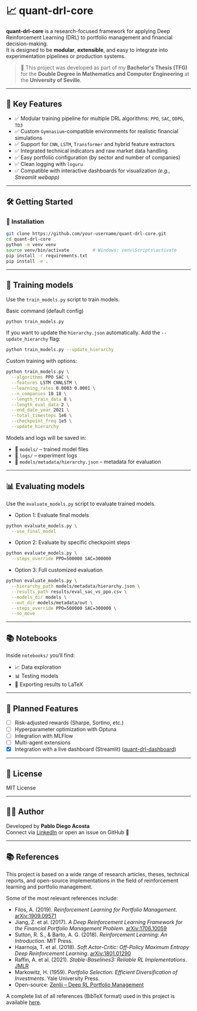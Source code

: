 # 📈 quant-drl-core

**quant-drl-core** is a research-focused framework for applying Deep Reinforcement Learning (DRL) to portfolio management and financial decision-making.  
It is designed to be **modular**, **extensible**, and easy to integrate into experimentation pipelines or production systems.

> 📘 This project was developed as part of my **Bachelor's Thesis (TFG)** for the **Double Degree in Mathematics and Computer Engineering** at the **University of Seville**.


---

## 🧠 Key Features

- ✅ Modular training pipeline for multiple DRL algorithms: `PPO`, `SAC`, `DDPG`, `TD3`
- ✅ Custom `Gymnasium`-compatible environments for realistic financial simulations
- ✅ Support for `CNN`, `LSTM`, `Transformer` and hybrid feature extractors
- ✅ Integrated technical indicators and raw market data handling
- ✅ Easy portfolio configuration (by sector and number of companies)
- ✅ Clean logging with `loguru`
- ✅ Compatible with interactive dashboards for visualization *(e.g., Streamlit webapp)*

---

## 🛠️ Getting Started

### 🔧 Installation

```bash
git clone https://github.com/your-username/quant-drl-core.git
cd quant-drl-core
python -m venv venv
source venv/bin/activate         # Windows: venv\Scripts\activate
pip install -r requirements.txt
pip install -e .
```

---

## 🧪 Training models
Use the `train_models.py` script to train models.

Basic command (default config)

```bash
python train_models.py
```

If you want to update the `hierarchy.json` automatically. Add the `--update_hierarchy` flag:

```bash
python train_models.py --update_hierarchy
```

Custom training with options:

```bash
python train_models.py \
  --algorithms PPO SAC \
  --features LSTM CNNLSTM \
  --learning_rates 0.0003 0.0001 \
  --n_companies 10 18 \
  --length_train_data 8 \
  --length_eval_data 2 \
  --end_date_year 2021 \
  --total_timesteps 1e6 \
  --checkpoint_freq 1e5 \
  --update_hierarchy
```

Models and logs will be saved in:

- 📁 `models/` – trained model files
- 📁 `logs/` – experiment logs
- 📄 `models/metadata/hierarchy.json` – metadata for evaluation

---

## 📊 Evaluating models
Use the `evaluate_models.py` script to evaluate trained models.

- Option 1: Evaluate final models
```bash
python evaluate_models.py \
  --use_final_model
```

- Option 2: Evaluate by specific checkpoint steps
```bash
python evaluate_models.py \
  --steps_override PPO=500000 SAC=300000
```

- Option 3: Full customized evaluation
```bash
python evaluate_models.py \
  --hierarchy_path models/metadata/hierarchy.json \
  --results_path results/eval_sac_vs_ppo.csv \
  --models_dir models \
  --out_dir models/metadata/out \
  --steps_override PPO=500000 SAC=300000 \
  --no_move
```

---

## 📚 Notebooks

Inside `notebooks/` you’ll find:

- 📈  Data exploration
- 📊 Testing models
- 📝 Exporting results to LaTeX

---

## 🔮 Planned Features

- [ ] Risk-adjusted rewards (Sharpe, Sortino, etc.)
- [ ] Hyperparameter optimization with Optuna
- [ ] Integration with MLFlow
- [ ] Multi-agent extensions
- [X] Integration with a live dashboard (Streamlit) ([quant-drl-dashboard](https://github.com/your-username/quant-drl-dashboard))

---
## 📝 License

MIT License

---

## 🙋‍♂️ Author

Developed by **Pablo Diego Acosta**  
Connect via [LinkedIn](https://www.linkedin.com/in/pablodiegoacosta) or open an issue on GitHub 🚀

---

## 📚 References

This project is based on a wide range of research articles, theses, technical reports, and open-source implementations in the field of reinforcement learning and portfolio management.

Some of the most relevant references include:

- Filos, A. (2019). *Reinforcement Learning for Portfolio Management*. [arXiv:1909.09571](https://arxiv.org/abs/1909.09571)
- Jiang, Z. et al. (2017). *A Deep Reinforcement Learning Framework for the Financial Portfolio Management Problem*. [arXiv:1706.10059](https://arxiv.org/abs/1706.10059)
- Sutton, R. S., & Barto, A. G. (2018). *Reinforcement Learning: An Introduction*. MIT Press.
- Haarnoja, T. et al. (2018). *Soft Actor-Critic: Off-Policy Maximum Entropy Deep Reinforcement Learning*. [arXiv:1801.01290](https://arxiv.org/abs/1801.01290)
- Raffin, A. et al. (2021). *Stable-Baselines3: Reliable RL Implementations*. [JMLR](http://jmlr.org/papers/v22/20-1364.html)
- Markowitz, H. (1959). *Portfolio Selection: Efficient Diversification of Investments*. Yale University Press.
- Open-source: [Zenlii – Deep RL Portfolio Management](https://github.com/Zenlii/Deep-Reinforcement-Learning-for-Portfolio-Management)

A complete list of all references (BibTeX format) used in this project is available [here](references.bib).